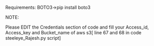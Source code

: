 Requirements:
BOTO3->pip install boto3

NOTE:

Please EDIT the Credentials section of code and fill your 
Access_id,
Access_key
and Bucket_name of aws s3[ line 67 and 68 in code steeleye_Rajesh.py script]

